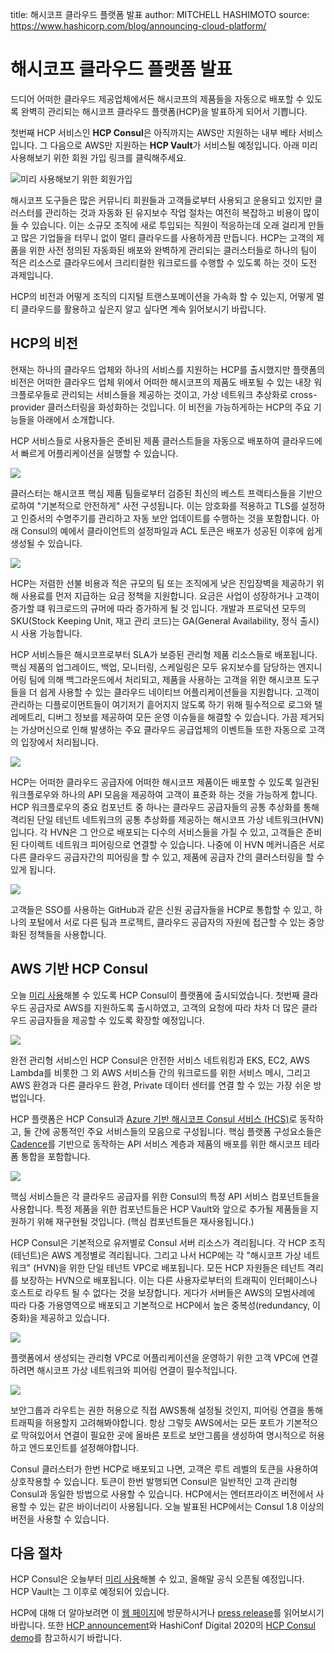 title: 해시코프 클라우드 플랫폼 발표
author: MITCHELL HASHIMOTO
source: https://www.hashicorp.com/blog/announcing-cloud-platform/

# 해시코프 클라우드 플랫폼 발표

드디어 어떠한 클라우드 제공업체에서든 해시코프의 제품들을 자동으로 배포할 수 있도록 완벽히 관리되는 해시코프 클라우드 플랫폼(HCP)을 발표하게 되어서 기쁩니다.

첫번째 HCP 서비스인 **HCP Consul**은 아직까지는 AWS만 지원하는 내부 베타 서비스입니다. 그 다음으로 AWS만 지원하는 **HCP Vault**가 서비스될 예정입니다. 아래 미리 사용해보기 위한 회원 가입 링크를 클릭해주세요.

![미리 사용해보기 위한 회원가입](https://www.hashicorp.com/cloud-platform/request-access)

해시코프 도구들은 많은 커뮤니티 회원들과 고객들로부터 사용되고 운용되고 있지만 클러스터를 관리하는 것과 자동화 된 유지보수 작업 절차는 여전히 복잡하고 비용이 많이 들 수 있습니다. 이는 소규모 조직에 새로 투입되는 직원이 적응하는데 오래 걸리게 만들고 많은 기업들을 터무니 없이 멀티 클라우드를 사용하게끔 만듭니다. HCP는 고객의 제품을 위한 사전 정의된 자동화된 배포와 완벽하게 관리되는 클러스터들로 하나의 팀이 적은 리소스로 클라우드에서 크리티컬한 워크로드를 수행할 수 있도록 하는 것이 도전 과제입니다. 

HCP의 비전과 어떻게 조직의 디지털 트랜스포메이션을 가속화 할 수 있는지, 어떻게 멀티 클라우드를 활용하고 싶은지 알고 싶다면 계속 읽어보시기 바랍니다.

## HCP의 비전

현재는 하나의 클라우드 업체와 하나의 서비스를 지원하는 HCP를 출시했지만 플랫폼의 비전은 어떠한 클라우드 업체 위에서 어떠한 해시코프의 제품도 배포될 수 있는 내장 워크플로우들로 관리되는 서비스들을 제공하는 것이고, 가상 네트워크 추상화로 cross-provider 클러스터링을 화성화하는 것입니다. 이 비전을 가능하게하는 HCP의 주요 기능들을 아래에서 소개합니다. 

HCP 서비스들로 사용자들은 준비된 제품 클러스트들을 자동으로 배포하여 클라우드에서 빠르게 어플리케이션을 실행할 수 있습니다.

![](https://www.datocms-assets.com/2885/1592602025-consulcreateshort.gif?fit=max&fm=gif&q=80&w=2000)

클러스터는 해시코프 핵심 제품 팀들로부터 검증된 최신의 베스트 프랙티스들을 기반으로하여 "기본적으로 안전하게" 사전 구성됩니다. 이는 암호화를 적용하고 TLS를 설정하고 인증서의 수명주기를 관리하고 자동 보안 업데이트를 수행하는 것을 포함합니다. 아래 Consul의 예에서 클라이언트의 설정파일과 ACL 토큰은 배포가 성공된 이후에 쉽게 생성될 수 있습니다.

![](https://www.datocms-assets.com/2885/1592672094-consul-config2.png?fit=max&fm=png&q=80&w=2000)

HCP는 저렴한 선불 비용과 적은 규모의 팀 또는 조직에게 낮은 진입장벽을 제공하기 위해 사용료를 먼저 지급하는 요금 정책을 지원합니다. 요금은 사업이 성장하거나 고객이 증가할 떄 워크로드의 규머에 따라 증가하게 될 것 입니다. 개발과 프로덕션 모두의 SKU(Stock Keeping Unit, 재고 관리 코드)는 GA(General Availability, 정식 출시) 시 사용 가능합니다.

HCP 서비스들은 해시코프로부터 SLA가 보증된 관리형 제품 리소스들로 배포됩니다. 핵심 제품의 업그레이드, 백업, 모니터링, 스케일링은 모두 유지보수를 담당하는 엔지니어링 팀에 의해 백그라운드에서 처리되고, 제품을 사용하는 고객을 위한 해시코프 도구들을 더 쉽게 사용할 수 있는 클라우드 네이티브 어플리케이션들을 지원합니다. 고객이 관리하는 디플로이먼트들이 여기저기 흩어지지 않도록 하기 위해 필수적으로 로그와 텔레메트리, 디버그 정보를 제공하여 모든 운영 이슈들을 해결할 수 있습니다. 가끔 제거되는 가상머신으로 인해 발생하는 주요 클라우드 공급업체의 이벤트들 또한 자동으로 고객의 입장에서 처리됩니다.

![](https://www.datocms-assets.com/2885/1592602085-fully-managed-status.png?fit=max&fm=png&q=80&w=2000)

HCP는 어떠한 클라우드 공급자에 어떠한 해시코프 제품이든 배포할 수 있도록 일관된 워크플로우와 하나의 API 모음을 제공하여 고객이 표준화 하는 것을 가능하게 합니다. HCP 워크플로우의 중요 컴포넌트 중 하나는 클라우드 공급자들의 공통 추상화를 통해 격리된 단일 테넌트 네트워크의 공통 추상화를 제공하는 해시코프 가상 네트워크(HVN) 입니다. 각 HVN은 그 안으로 배포되는 다수의 서비스들을 가질 수 있고, 고객들은 준비된 다이렉트 네트워크 피어링으로 연결할 수 있습니다. 나중에 이 HVN 메커니즘은 서로 다른 클라우드 공급자간의 피어링을 할 수 있고, 제품에 공급자 간의 클러스터링을 할 수 있게 됩니다.

![](https://www.datocms-assets.com/2885/1592602051-createhvnshort.gif?fit=max&fm=gif&q=80&w=2000)

고객들은 SSO를 사용하는 GitHub과 같은 신원 공급자들을 HCP로 통합할 수 있고, 하나의 포털에서 서로 다른 팀과 프로젝트, 클라우드 공급자의 자원에 접근할 수 있는 중앙화된 정책들을 사용합니다.

## AWS 기반 HCP Consul

오늘 [미리 사용](https://www.hashicorp.com/cloud-platform/request-access)해볼 수 있도록 HCP Consul이 플랫폼에 출시되었습니다. 첫번째 클라우드 공급자로 AWS를 지원하도록 출시하였고, 고객의 요청에 따라 차차 더 많은 클라우드 공급자들을 제공할 수 있도록 확장할 예정입니다.

![](https://www.datocms-assets.com/2885/1592605691-hcp-consul-in-blog.png?fit=max&fm=png&q=80&w=2000)

완전 관리형 서비스인 HCP Consul은 안전한 서비스 네트워킹과 EKS, EC2, AWS Lambda를 비롯한 그 외 AWS 서비스들 간의 워크로드를 위한 서비스 메시, 그리고 AWS 환경과 다른 클라우드 환경, Private 데이터 센터를 연결 할 수 있는 가장 쉬운 방법입니다.

HCP 플랫폼은 HCP Consul과 [Azure 기반 해시코프 Consul 서비스 (HCS)](https://www.hashicorp.com/hcs)로 동작하고, 둘 간에 공통적인 주요 서비스들의 모음으로 구성됩니다. 핵심 플랫폼 구성요소들은 [Cadence](https://github.com/uber/cadence)를 기반으로 동작하는 API 서비스 계층과 제품의 배포를 위한 해시코프 테라폼 통합을 포함합니다.
 
![](https://www.datocms-assets.com/2885/1592602092-hcp-architecture.png?fit=max&fm=png&q=80&w=2000)

핵심 서비스들은 각 클라우드 공급자를 위한 Consul의 특정 API 서비스 컴포넌트들을 사용합니다. 특정 제품을 위한 컴포넌트들은 HCP Vault와 앞으로 추가될 제품들을 지원하기 위해 재구현될 것입니다. (핵심 컴포넌트들은 재사용됩니다.)

HCP Consul은 기본적으로 유저별로 Consul 서버 리소스가 격리됩니다. 각 HCP 조직(테넌트)은 AWS 계정별로 격리됩니다. 그리고 나서 HCP에는 각 "해시코프 가상 네트워크" (HVN)을 위한 단일 테넌트 VPC로 배포됩니다. 모든 HCP 자원들은 테넌트 격리를 보장하는 HVN으로 배포됩니다. 이는 다른 사용자로부터의 트래픽이 인터페이스나 호스트로 라우트 될 수 없다는 것을 보장합니다. 게다가 서버들은 AWS의 모범사례에 따라 다중 가용영역으로 배포되고 기본적으로 HCP에서 높은 중복성(redundancy, 이중화)을 제공하고 있습니다.

![](https://www.datocms-assets.com/2885/1592602096-hcp-consul-on-aws-deployment-pattern.png?fit=max&fm=png&q=80&w=2000)

플랫폼에서 생성되는 관리형 VPC로 어플리케이션을 운영하기 위한 고객 VPC에 연결하려면 해시코프 가상 네트워크와 피어링 연결이 필수적입니다.

![](https://www.datocms-assets.com/2885/1592602102-peeringshort.gif?fit=max&fm=gif&q=80&w=2000)

보안그룹과 라우트는 권한 허용으로 직접 AWS통해 설정될 것인지, 피어링 연결을 통해 트래픽을 허용할지 고려해봐야합니다. 항상 그렇듯 AWS에서는 모든 포트가 기본적으로 막혀있어서 연결이 필요한 곳에 올바른 포트로 보안그룹을 생성하여 명시적으로 허용하고 엔드포인트를 설정해야합니다.

Consul 클러스터가 한번 HCP로 배포되고 나면, 고객은 루트 레벨의 토큰을 사용하여 상호작용할 수 있습니다. 토큰이 한번 발행되면 Consul은 일반적인 고객 관리형 Consul과 동일한 방법으로 사용할 수 있습니다. HCP에서는 엔터프라이즈 버전에서 사용할 수 있는 같은 바이너리이 사용됩니다. 오늘 발표된 HCP에서는 Consul 1.8 이상의 버전을 사용할 수 있습니다.

## 다음 절차

HCP Consul은 오늘부터 [미리 사용](https://www.hashicorp.com/cloud-platform/request-access)해볼 수 있고, 올해말 공식 오픈될 예정입니다. HCP Vault는 그 이후로 예정되어 있습니다.

HCP에 대해 더 알아보려면 이 [웹 페이지](https://www.hashicorp.com/cloud-platform)에 방문하시거나 [press release](https://www.globenewswire.com/NewsRoom/ReleaseNg/3556566)를 읽어보시기 바랍니다. 또한 [HCP announcement](https://www.hashicorp.com/resources/hashiconf-digital-keynote-hashicorp-cloud-platform-announcement)와 HashiConf Digital 2020의 [HCP Consul demo](https://www.hashicorp.com/resources/hashicorp-cloud-platform-consul-hashiconf-keynote-demo)를 참고하시기 바랍니다.